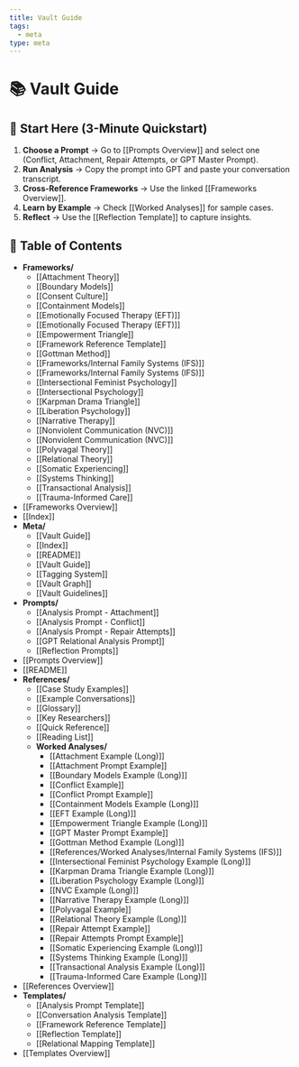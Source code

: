 ```yaml
---
title: Vault Guide
tags:
  - meta
type: meta
---
```


<!-- @format -->

# 📚 Vault Guide

## 🚀 Start Here (3-Minute Quickstart)

1. **Choose a Prompt** → Go to [[Prompts Overview]] and select one (Conflict, Attachment, Repair Attempts, or GPT Master Prompt).
2. **Run Analysis** → Copy the prompt into GPT and paste your conversation transcript.
3. **Cross-Reference Frameworks** → Use the linked [[Frameworks Overview]].
4. **Learn by Example** → Check [[Worked Analyses]] for sample cases.
5. **Reflect** → Use the [[Reflection Template]] to capture insights.

## 📑 Table of Contents

- **Frameworks/**
  - [[Attachment Theory]]
  - [[Boundary Models]]
  - [[Consent Culture]]
  - [[Containment Models]]
  - [[Emotionally Focused Therapy (EFT)]]
  - [[Emotionally Focused Therapy (EFT)]]
  - [[Empowerment Triangle]]
  - [[Framework Reference Template]]
  - [[Gottman Method]]
  - [[Frameworks/Internal Family Systems (IFS)]]
  - [[Frameworks/Internal Family Systems (IFS)]]
  - [[Intersectional Feminist Psychology]]
  - [[Intersectional Psychology]]
  - [[Karpman Drama Triangle]]
  - [[Liberation Psychology]]
  - [[Narrative Therapy]]
  - [[Nonviolent Communication (NVC)]]
  - [[Nonviolent Communication (NVC)]]
  - [[Polyvagal Theory]]
  - [[Relational Theory]]
  - [[Somatic Experiencing]]
  - [[Systems Thinking]]
  - [[Transactional Analysis]]
  - [[Trauma-Informed Care]]
- [[Frameworks Overview]]
- [[Index]]
- **Meta/**
  - [[Vault Guide]]
  - [[Index]]
  - [[README]]
  - [[Vault Guide]]
  - [[Tagging System]]
  - [[Vault Graph]]
  - [[Vault Guidelines]]
- **Prompts/**
  - [[Analysis Prompt - Attachment]]
  - [[Analysis Prompt - Conflict]]
  - [[Analysis Prompt - Repair Attempts]]
  - [[GPT Relational Analysis Prompt]]
  - [[Reflection Prompts]]
- [[Prompts Overview]]
- [[README]]
- **References/**
  - [[Case Study Examples]]
  - [[Example Conversations]]
  - [[Glossary]]
  - [[Key Researchers]]
  - [[Quick Reference]]
  - [[Reading List]]
  - **Worked Analyses/**
    - [[Attachment Example (Long)]]
    - [[Attachment Prompt Example]]
    - [[Boundary Models Example (Long)]]
    - [[Conflict Example]]
    - [[Conflict Prompt Example]]
    - [[Containment Models Example (Long)]]
    - [[EFT Example (Long)]]
    - [[Empowerment Triangle Example (Long)]]
    - [[GPT Master Prompt Example]]
    - [[Gottman Method Example (Long)]]
    - [[References/Worked Analyses/Internal Family Systems (IFS)]]
    - [[Intersectional Feminist Psychology Example (Long)]]
    - [[Karpman Drama Triangle Example (Long)]]
    - [[Liberation Psychology Example (Long)]]
    - [[NVC Example (Long)]]
    - [[Narrative Therapy Example (Long)]]
    - [[Polyvagal Example]]
    - [[Relational Theory Example (Long)]]
    - [[Repair Attempt Example]]
    - [[Repair Attempts Prompt Example]]
    - [[Somatic Experiencing Example (Long)]]
    - [[Systems Thinking Example (Long)]]
    - [[Transactional Analysis Example (Long)]]
    - [[Trauma-Informed Care Example (Long)]]
- [[References Overview]]
- **Templates/**
  - [[Analysis Prompt Template]]
  - [[Conversation Analysis Template]]
  - [[Framework Reference Template]]
  - [[Reflection Template]]
  - [[Relational Mapping Template]]
- [[Templates Overview]]
